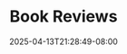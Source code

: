 ---
title: "Book Reviews"
description: "Reviews of things I've read."
date: "2025-04-13T21:28:49-08:00"
slug: "books"
---